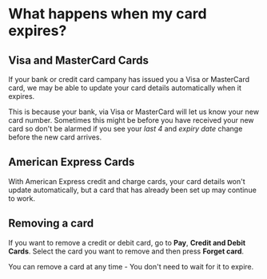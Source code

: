 # What happens when my card expires?

## Visa and MasterCard Cards

If your bank or credit card campany has issued you a Visa or MasterCard card, we may be able to update your card details automatically when it expires.

This is because your bank, via Visa or MasterCard will let us know your new card number. Sometimes this might be before you have received your new card so don't be alarmed if you see your *last 4* and *expiry date* change before the new card arrives.

## American Express Cards

With American Express credit and charge cards, your card details won't update automatically, but a card that has already been set up may continue to work.

## Removing a card

If you want to remove a credit or debit card, go to **Pay**, **Credit and Debit Cards**. Select the card you want to remove and then press **Forget card**.

You can remove a card at any time - You don't need to wait for it to expire.